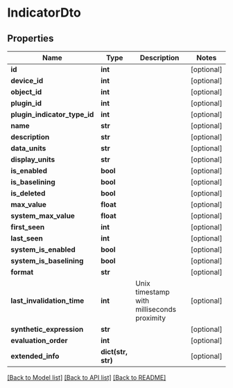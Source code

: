# IndicatorDto

## Properties
Name | Type | Description | Notes
------------ | ------------- | ------------- | -------------
**id** | **int** |  | [optional] 
**device_id** | **int** |  | [optional] 
**object_id** | **int** |  | [optional] 
**plugin_id** | **int** |  | [optional] 
**plugin_indicator_type_id** | **int** |  | [optional] 
**name** | **str** |  | [optional] 
**description** | **str** |  | [optional] 
**data_units** | **str** |  | [optional] 
**display_units** | **str** |  | [optional] 
**is_enabled** | **bool** |  | [optional] 
**is_baselining** | **bool** |  | [optional] 
**is_deleted** | **bool** |  | [optional] 
**max_value** | **float** |  | [optional] 
**system_max_value** | **float** |  | [optional] 
**first_seen** | **int** |  | [optional] 
**last_seen** | **int** |  | [optional] 
**system_is_enabled** | **bool** |  | [optional] 
**system_is_baselining** | **bool** |  | [optional] 
**format** | **str** |  | [optional] 
**last_invalidation_time** | **int** | Unix timestamp with milliseconds proximity | [optional] 
**synthetic_expression** | **str** |  | [optional] 
**evaluation_order** | **int** |  | [optional] 
**extended_info** | **dict(str, str)** |  | [optional] 

[[Back to Model list]](../README.md#documentation-for-models) [[Back to API list]](../README.md#documentation-for-api-endpoints) [[Back to README]](../README.md)

